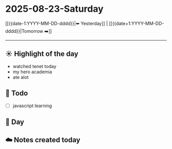 # 2025-08-23-Saturday

[[{{date-1:YYYY-MM-DD-dddd}}|⬅️ Yesterday]] | [[{{date+1:YYYY-MM-DD-dddd}}|Tomorrow ➡️]]

---

## ☀️ Highlight of the day  

- watched tenet today
- my hero academia 
- ate alot 
## 🚀 Todo  

- [ ] javascript learning



## 📅 Day  





## ☁️ Notes created today





